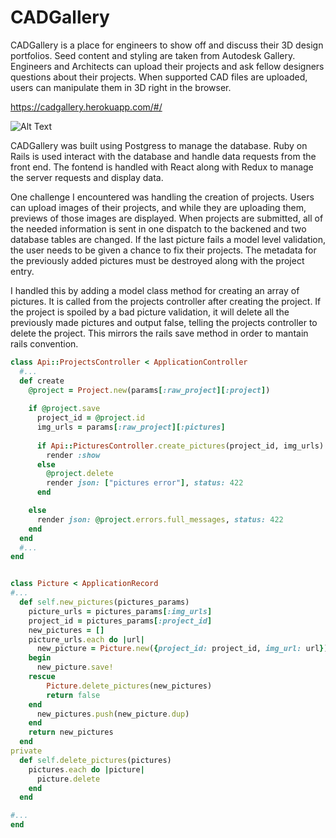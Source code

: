 # CADGallery



CADGallery is a place for engineers to show off and discuss their 3D design portfolios. Seed content and styling are taken from Autodesk Gallery. Engineers and Architects can upload their projects and ask fellow designers questions about their projects. When supported CAD files are uploaded, users can manipulate them in 3D right in the browser. 



https://cadgallery.herokuapp.com/#/

![Alt Text](https://media.giphy.com/media/i34276WfpbJQ8HFiO1/giphy.gif)

CADGallery was built using Postgress to manage the database. Ruby on Rails is used interact with the database and handle data requests from the front end. The fontend is handled with React along with Redux to manage the server requests and display data. 

One challenge I encountered was handling the creation of projects. Users can upload images of their projects, and while they are uploading them, previews of those images are displayed. When projects are submitted, all of the needed information is sent in one dispatch to the backened and two database tables are changed. If the last picture fails a model level validation, the user needs to be given a chance to fix their projects. The metadata for the previously added pictures must be destroyed along with the project entry.

I handled this by adding a model class method for creating an array of pictures. It is called from the projects controller after creating the project. If the project is spoiled by a bad picture validation, it will delete all the previously made pictures and output false, telling the projects controller to delete the project. This mirrors the rails save method in order to mantain rails convention. 

```ruby
class Api::ProjectsController < ApplicationController
  #...
  def create 
    @project = Project.new(params[:raw_project][:project])
  
    if @project.save
      project_id = @project.id
      img_urls = params[:raw_project][:pictures]
    
      if Api::PicturesController.create_pictures(project_id, img_urls)
        render :show
      else 
        @project.delete
        render json: ["pictures error"], status: 422
      end

    else 
      render json: @project.errors.full_messages, status: 422
    end 
  end
  #...
end


class Picture < ApplicationRecord
#...
  def self.new_pictures(pictures_params)
    picture_urls = pictures_params[:img_urls]
    project_id = pictures_params[:project_id]
    new_pictures = []
    picture_urls.each do |url|
      new_picture = Picture.new({project_id: project_id, img_url: url})
    begin
      new_picture.save! 
    rescue
        Picture.delete_pictures(new_pictures)
        return false 
    end
      new_pictures.push(new_picture.dup)
    end
    return new_pictures
  end
private
  def self.delete_pictures(pictures)
    pictures.each do |picture|
      picture.delete
    end
  end

#...
end

```
